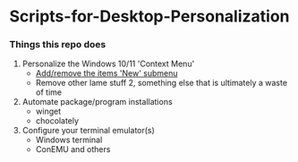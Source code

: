 # Scripts-for-Desktop-Personalization

### Things this repo does

1. Personalize the Windows 10/11 'Context Menu'
   - [Add/remove the items 'New' submenu](https://github.com/JakeDerkowski96/Scripts-for-Desktop-Personalization/tree/uno/ContextMenu/NewMenuItems)
   - Remove other lame stuff
2, something else that is ultimately a waste of time
3. Automate package/program installations
    - winget
    - chocolately
4. Configure your terminal emulator(s)
   - Windows terminal
   - ConEMU and others

